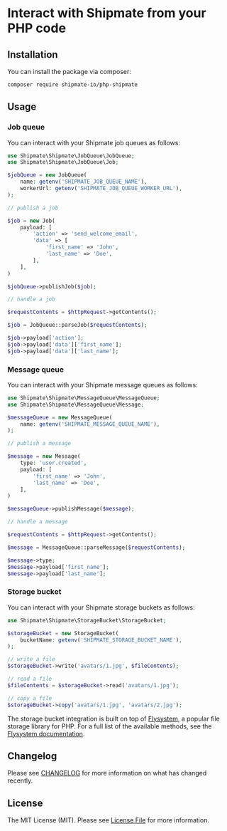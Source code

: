 # Interact with Shipmate from your PHP code

## Installation

You can install the package via composer:

```bash
composer require shipmate-io/php-shipmate
```

## Usage

### Job queue

You can interact with your Shipmate job queues as follows:

```php
use Shipmate\Shipmate\JobQueue\JobQueue;
use Shipmate\Shipmate\JobQueue\Job;

$jobQueue = new JobQueue(
    name: getenv('SHIPMATE_JOB_QUEUE_NAME'),
    workerUrl: getenv('SHIPMATE_JOB_QUEUE_WORKER_URL'),
);

// publish a job

$job = new Job(
    payload: [
        'action' => 'send_welcome_email',
        'data' => [
            'first_name' => 'John',
            'last_name' => 'Doe',
        ],
    ],
)

$jobQueue->publishJob($job);

// handle a job

$requestContents = $httpRequest->getContents();

$job = JobQueue::parseJob($requestContents);

$job->payload['action'];
$job->payload['data']['first_name'];
$job->payload['data']['last_name'];
```

### Message queue

You can interact with your Shipmate message queues as follows:

```php
use Shipmate\Shipmate\MessageQueue\MessageQueue;
use Shipmate\Shipmate\MessageQueue\Message;

$messageQueue = new MessageQueue(
    name: getenv('SHIPMATE_MESSAGE_QUEUE_NAME'),
);

// publish a message

$message = new Message(
    type: 'user.created',
    payload: [
        'first_name' => 'John',
        'last_name' => 'Doe',
    ],
)

$messageQueue->publishMessage($message);

// handle a message

$requestContents = $httpRequest->getContents();

$message = MessageQueue::parseMessage($requestContents);

$message->type;
$message->payload['first_name'];
$message->payload['last_name'];
```

### Storage bucket

You can interact with your Shipmate storage buckets as follows:

```php
use Shipmate\Shipmate\StorageBucket\StorageBucket;

$storageBucket = new StorageBucket(
    bucketName: getenv('SHIPMATE_STORAGE_BUCKET_NAME'),
);

// write a file
$storageBucket->write('avatars/1.jpg', $fileContents);

// read a file
$fileContents = $storageBucket->read('avatars/1.jpg');

// copy a file
$storageBucket->copy('avatars/1.jpg', 'avatars/2.jpg');
```

The storage bucket integration is built on top of [Flysystem](https://flysystem.thephpleague.com/), a popular file
storage library for PHP. For a full list of the available methods, see the 
[Flysystem documentation](https://flysystem.thephpleague.com/).

## Changelog

Please see [CHANGELOG](CHANGELOG.md) for more information on what has changed recently.

## License

The MIT License (MIT). Please see [License File](LICENSE.md) for more information.
